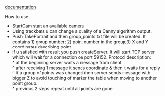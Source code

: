 [documentation](https://gitlab.com/LIRS_Projects/KUKA-Recognition-Capture/-/wikis/home)<br>

How to use:<br>
* StartCam start an available camera    <br>
* Using trackbars u can change a quality of a Canny algorithm output.<br>
* Push TakePortrait and then group_points.txt file will be created. It contains 1) group number; 2) point number in the group;3) X and Y coordinates describing point<br>
* if u satisfied with result you push createServer. It will start TCP server which will wait for a connection on port 59152.
Protocol description:<br>
^ at the beginning server waits a message from client<br>
^ after receiving 1 message it sends coordinate & then it waits for a reply<br>
^ if a group of points was changed then server sends message with bigger Z to avoid touching of marker the table  when moving to another point group.<br>
^ previous 2 steps repeat until all points are gone<br>



